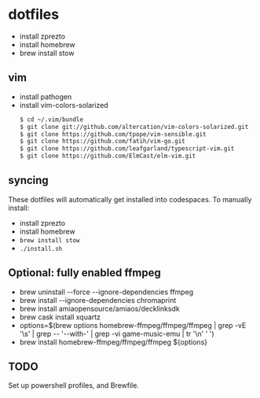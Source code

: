 # dotfiles

 * install zprezto
 * install homebrew
 * brew install stow

## vim

 * install pathogen
 * install vim-colors-solarized
    ```bash
    $ cd ~/.vim/bundle
    $ git clone git://github.com/altercation/vim-colors-solarized.git
    $ git clone https://github.com/tpope/vim-sensible.git
    $ git clone https://github.com/fatih/vim-go.git
    $ git clone https://github.com/leafgarland/typescript-vim.git
    $ git clone https://github.com/ElmCast/elm-vim.git
    ```

## syncing

These dotfiles will automatically get installed into codespaces. To manually install:

* install zprezto
* install homebrew
* `brew install stow`
* `./install.sh`

## Optional: fully enabled ffmpeg

* brew uninstall --force --ignore-dependencies ffmpeg
* brew install --ignore-dependencies chromaprint
* brew install amiaopensource/amiaos/decklinksdk
* brew cask install xquartz
* options=$(brew options homebrew-ffmpeg/ffmpeg/ffmpeg | grep -vE '\s' | grep -- '--with-' | grep -vi game-music-emu | tr '\n' ' ')
* brew install homebrew-ffmpeg/ffmpeg/ffmpeg ${options}


## TODO

Set up powershell profiles, and Brewfile.
